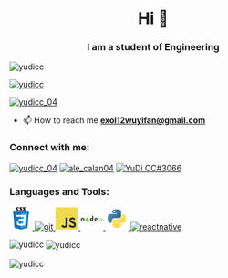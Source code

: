 <h1 align="center">Hi 👋</h1>
<h3 align="center">I am a student of Engineering</h3>

<p align="left"> <img src="https://komarev.com/ghpvc/?username=yudicc&label=Profile%20views&color=0e75b6&style=flat" alt="yudicc" /> </p>

<p align="left"> <a href="https://github.com/ryo-ma/github-profile-trophy"><img src="https://github-profile-trophy.vercel.app/?username=yudicc" alt="yudicc" /></a> </p>

<p align="left"> <a href="https://twitter.com/yudicc_04" target="blank"><img src="https://img.shields.io/twitter/follow/yudicc_04?logo=twitter&style=for-the-badge" alt="yudicc_04" /></a> </p>

- 📫 How to reach me **exol12wuyifan@gmail.com**

<h3 align="left">Connect with me:</h3>
<p align="left">
<a href="https://twitter.com/yudicc_04" target="blank"><img align="center" src="https://raw.githubusercontent.com/rahuldkjain/github-profile-readme-generator/master/src/images/icons/Social/twitter.svg" alt="yudicc_04" height="30" width="40" /></a>
<a href="https://instagram.com/ale_calan04" target="blank"><img align="center" src="https://raw.githubusercontent.com/rahuldkjain/github-profile-readme-generator/master/src/images/icons/Social/instagram.svg" alt="ale_calan04" height="30" width="40" /></a>
<a href="https://discord.gg/YuDi CC#3066" target="blank"><img align="center" src="https://raw.githubusercontent.com/rahuldkjain/github-profile-readme-generator/master/src/images/icons/Social/discord.svg" alt="YuDi CC#3066" height="30" width="40" /></a>
</p>

<h3 align="left">Languages and Tools:</h3>
<p align="left"> <a href="https://www.w3schools.com/css/" target="_blank" rel="noreferrer"> <img src="https://raw.githubusercontent.com/devicons/devicon/master/icons/css3/css3-original-wordmark.svg" alt="css3" width="40" height="40"/> </a> <a href="https://git-scm.com/" target="_blank" rel="noreferrer"> <img src="https://www.vectorlogo.zone/logos/git-scm/git-scm-icon.svg" alt="git" width="40" height="40"/> </a> <a href="https://developer.mozilla.org/en-US/docs/Web/JavaScript" target="_blank" rel="noreferrer"> <img src="https://raw.githubusercontent.com/devicons/devicon/master/icons/javascript/javascript-original.svg" alt="javascript" width="40" height="40"/> </a> <a href="https://nodejs.org" target="_blank" rel="noreferrer"> <img src="https://raw.githubusercontent.com/devicons/devicon/master/icons/nodejs/nodejs-original-wordmark.svg" alt="nodejs" width="40" height="40"/> </a> <a href="https://www.python.org" target="_blank" rel="noreferrer"> <img src="https://raw.githubusercontent.com/devicons/devicon/master/icons/python/python-original.svg" alt="python" width="40" height="40"/> </a> <a href="https://reactnative.dev/" target="_blank" rel="noreferrer"> <img src="https://reactnative.dev/img/header_logo.svg" alt="reactnative" width="40" height="40"/> </a> </p>

<p><img align="left" src="https://github-readme-stats.vercel.app/api/top-langs?username=yudicc&show_icons=true&locale=en&layout=compact" alt="yudicc" /></p>

<p>&nbsp;<img align="center" src="https://github-readme-stats.vercel.app/api?username=yudicc&show_icons=true&locale=en" alt="yudicc" /></p>

<p><img align="center" src="https://github-readme-streak-stats.herokuapp.com/?user=yudicc&" alt="yudicc" /></p>
